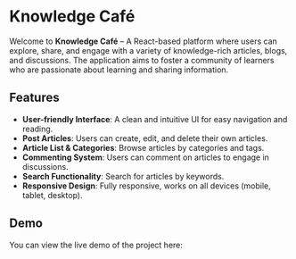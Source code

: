 # Knowledge Café

Welcome to **Knowledge Café** – A React-based platform where users can explore, share, and engage with a variety of knowledge-rich articles, blogs, and discussions. The application aims to foster a community of learners who are passionate about learning and sharing information.


## Features

- **User-friendly Interface**: A clean and intuitive UI for easy navigation and reading.
- **Post Articles**: Users can create, edit, and delete their own articles.
- **Article List & Categories**: Browse articles by categories and tags.
- **Commenting System**: Users can comment on articles to engage in discussions.
- **Search Functionality**: Search for articles by keywords.
- **Responsive Design**: Fully responsive, works on all devices (mobile, tablet, desktop).

## Demo

You can view the live demo of the project here: 
